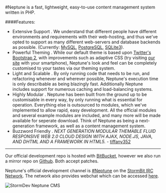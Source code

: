 #Neptune is a fast, lightweight, easy-to-use content management system written in PHP.

####Features:
- Extensive Support . We understand that different people have different environments and requirements with their web-hosting, and thus we've opted to support as many different web-servers and database backends as possible. (Currently: [MySQL](https://mysql.com/), [PostgreSQL](https://postgresql.org/), [SQLite3](https://sqlite.org/)).
- Powerful Theming . While our default theme is based upon [Twitter's Bootstrap 2](http://twitter.github.com/bootstrap/), with improvements such as adaptive CSS (try visiting [our site](https://dev.stormbit.net/) with your smartphone), Neptune's look and feel can be completely customised to your tastes via our theming system.
- Light and Scalable  . By only running code that needs to be run, and refactoring whenever and wherever possible, Neptune's execution time is only describable as being blazingly fast. Additionally Neptune includes support for numerous caching and load-balancing systems. 
- Highly Modular . Neptune has been built from the ground up to be customisable in every way, by only running what is essential for operation. Everything else is outsourced to modules, which we've implemented to allow rapid, easy development. All the official modules and several example modules are included, and many more will be made available for seperate download. Think of Neptune as being a next-generation framework, as well as a content management system.
- Buzzword Friendly . _NEXT GENERATION MODULAR THEMABLE FLUID RESPONSIVE WEB 2.0 CLOUD DESIGN WITH AJAX, NODE.JS, JAVA, AND DHTML AND A FRAMEWORK IN HTML5._ - [tiffany352](https://twitter.com/tiffany352)

----------

Our official development repo is hosted with [BitBucket](https://bitbucket.org/ReimuHakurei/neptune/), however we also run a mirror repo on [Github](https://github.com/StormBit/Neptune). Both accept patches.

Neptune's official development channel is [#Neptune](irc://irc.stormbit.net/neptune) on the [StormBit IRC Network](http://stormbit.net). The network also provides webchat which can be accessed [here](http://iris.stormbit.net/?channels=Neptune).



![StormDev Neptune CMS](http://i.imgur.com/DlDy1.png "Neptune CMS")

